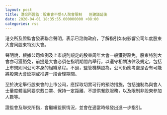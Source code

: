 ```yaml
---
layout: post
title: 港交所證監：股東會不受4人聚會限制   但建議延後
date: 2020-04-01 18:35:55.000000000 +08:00
categories: rss
---
```


港交所及證監會發表聯合聲明，表示已諮詢政府，了解指引如何影響公司年度股東大會同股東特別大會。

聲明說，根據公司條例及上市規則規定的股東周年大會一般獲得豁免，股東特別大會亦可獲豁免，前提是大會必須在指明期間內舉行，以遵守相關法律及規定，包括上市規則同公司本身的組織章程。不過，監管機構認為，公司仍應考慮是否有可能將股東大會延期或推遲一段合理期間。

至於決定舉行股東會的上市公司，應採取切實可行的預防措施，包括強制為與會人士量度體溫同要求戴口罩、保持一定距離、不提供餐飲服務，以及限制非股東參加人數等。

證監會及聯交所指，會繼續監察情況，並會在適當時候發出進一步指引。
